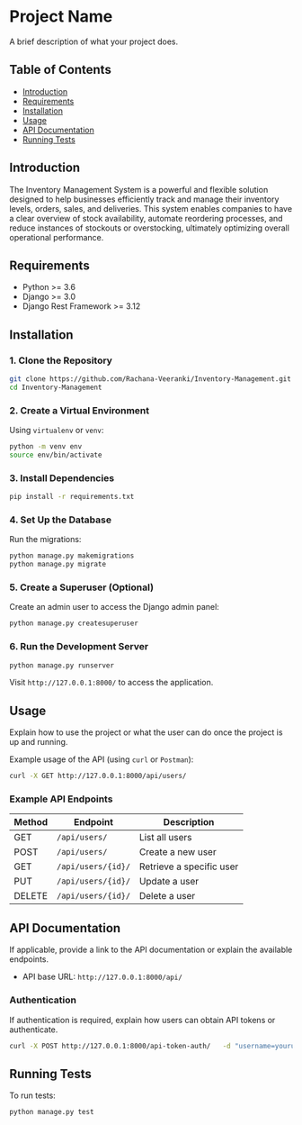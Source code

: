 
# Project Name

A brief description of what your project does.

## Table of Contents

- [Introduction](#introduction)
- [Requirements](#requirements)
- [Installation](#installation)
- [Usage](#usage)
- [API Documentation](#api-documentation)
- [Running Tests](#running-tests)


## Introduction
The Inventory Management System is a powerful and flexible solution designed to help businesses efficiently track and manage their inventory levels, orders, sales, and deliveries. This system enables companies to have a clear overview of stock availability, automate reordering processes, and reduce instances of stockouts or overstocking, ultimately optimizing overall operational performance.


## Requirements

- Python >= 3.6
- Django >= 3.0
- Django Rest Framework >= 3.12

## Installation

### 1. Clone the Repository

```bash
git clone https://github.com/Rachana-Veeranki/Inventory-Management.git
cd Inventory-Management
```

### 2. Create a Virtual Environment

Using `virtualenv` or `venv`:

```bash
python -m venv env
source env/bin/activate
```

### 3. Install Dependencies

```bash
pip install -r requirements.txt
```

### 4. Set Up the Database

Run the migrations:

```bash
python manage.py makemigrations
python manage.py migrate
```

### 5. Create a Superuser (Optional)

Create an admin user to access the Django admin panel:

```bash
python manage.py createsuperuser
```

### 6. Run the Development Server

```bash
python manage.py runserver
```

Visit `http://127.0.0.1:8000/` to access the application.

## Usage

Explain how to use the project or what the user can do once the project is up and running.

Example usage of the API (using `curl` or `Postman`):

```bash
curl -X GET http://127.0.0.1:8000/api/users/
```

### Example API Endpoints

| Method | Endpoint                | Description                 |
|--------|-------------------------|-----------------------------|
| GET    | `/api/users/`            | List all users              |
| POST   | `/api/users/`            | Create a new user           |
| GET    | `/api/users/{id}/`       | Retrieve a specific user    |
| PUT    | `/api/users/{id}/`       | Update a user               |
| DELETE | `/api/users/{id}/`       | Delete a user               |

## API Documentation

If applicable, provide a link to the API documentation or explain the available endpoints.

- API base URL: `http://127.0.0.1:8000/api/`

### Authentication

If authentication is required, explain how users can obtain API tokens or authenticate.

```bash
curl -X POST http://127.0.0.1:8000/api-token-auth/   -d "username=yourusername&password=yourpassword"
```

## Running Tests

To run tests:

```bash
python manage.py test
```